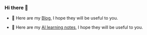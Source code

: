 ### Hi there 👋
- 📒 Here are my [Blog](https://pillarliang.github.io/), I hope they will be useful to you.
  
- 📒 Here are my [AI learning notes](https://github.com/pillarliang/blog), I hope they will be useful to you.


<!--
**pillarliang/pillarliang** is a ✨ _special_ ✨ repository because its `README.md` (this file) appears on your GitHub profile.

Here are some ideas to get you started:

- 🔭 I’m currently working on ...
- 🌱 I’m currently learning ...
- 👯 I’m looking to collaborate on ...
- 🤔 I’m looking for help with ...
- 💬 Ask me about ...
- 📫 How to reach me: ...
- 😄 Pronouns: ...
- ⚡ Fun fact: ...
-->

